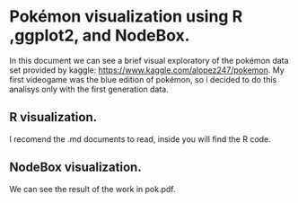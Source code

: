 ﻿# Pokémon visualization using R ,ggplot2, and NodeBox.

In this document we can see a brief visual exploratory of the pokémon
data set provided by kaggle: <https://www.kaggle.com/alopez247/pokemon>.
My first videogame was the blue edition of pokémon, so i decided to do
this analisys only with the first generation data.

## R visualization.
I recomend the .md documents to read, inside you will find the R code.
## NodeBox visualization.
We can see the result of the work in pok.pdf. 
